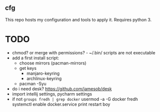 cfg
---
This repo hosts my configuration and tools to apply it. Requires python 3.

# TODO
- chmod? or merge with permissions? - ~/.bin/ scripts are not executable
- add a first install script:
  - choose mirrors (pacman-mirrors)
  - get keys
    - manjaro-keyring
    - archlinux-keyring
  - pacman -Syu
- do i need desk? https://github.com/jamesob/desk
- import intellij settings, pycharm settings
- if not `groups fredh | grep docker`
      usermod -a -G docker fredh
      systemctl enable docker.service
      print restart boy
